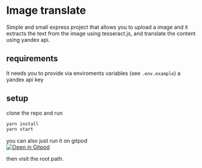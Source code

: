 # Image translate
Simple and small express project that allows you to upload a image and it extracts the text from the image using tesseract.js, and translate the content using yandex api.

## requirements
It needs you to provide via enviroments variables (see `.env.example`) a yandex api key

## setup
clone the repo and run
```sh
yarn install
yarn start
```

you can also just run it on gitpod  
[![Open in Gitpod](https://gitpod.io/button/open-in-gitpod.svg)](https://gitpod.io/#https://github.com/alejoreact/image-translator)


then visit the root path.
